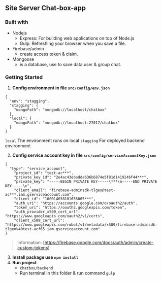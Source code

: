 ## Site Server Chat-box-app

### Built with

* Nodejs
    * Express: For building web applications on top of Node.js
    * Gulp: Refreshing your browser when you save a file.
* Firebase/admin
    * create access token & claim.
* Mongoose
    * is a database, use to save data user & group chat.

### Getting Started
1. **Config environment in file `src/config/env.json`**
```
{
  "env": "stagging",
  "stagging": {
    "mongoPath": "mongodb://localhost/chatbox"
  },
  "local": {
    "mongoPath": "mongodb://localhost:27017/chatbox"
  }
}
```
`local` The environment runs on local
`stagging` For deployed backend environment

2. **Config service account key in file `src/config/serviceAccountKey.json`**
```
{
  "type": "service_account",
    "project_id": "test-ac***",
    "private_key_id": "2e4ac43ebadda636b6874e5f81d1419246f44***",
    "private_key": "-----BEGIN PRIVATE KEY-----\***\n-----END PRIVATE KEY-----\n",
    "client_email": "firebase-adminsdk-tlgeo@test-ac***.iam.gserviceaccount.com",
    "client_id": "100014058101656065***",
    "auth_uri": "https://accounts.google.com/o/oauth2/auth",
    "token_uri": "https://oauth2.googleapis.com/token",
    "auth_provider_x509_cert_url": "https://www.googleapis.com/oauth2/v1/certs",
    "client_x509_cert_url": "https://www.googleapis.com/robot/v1/metadata/x509/firebase-adminsdk-tlgeo%40test-acf65.iam.gserviceaccount.com"
}
```
> Information: [https://firebase.google.com/docs/auth/admin/create-custom-tokens]

3. **Install package use `npm install`**
4. **Run project**
    * `chatbox/backend`
    * Run terminal in this folder & run command `gulp`
